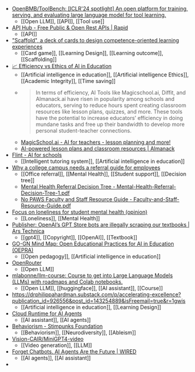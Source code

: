 - [OpenBMB/ToolBench: [ICLR'24 spotlight] An open platform for training, serving, and evaluating large language model for tool learning.](https://github.com/OpenBMB/ToolBench)
	- [[Open LLM]], [[API]], [[Tool use]]
- [API Hub - Free Public & Open Rest APIs | Rapid](https://rapidapi.com/hub)
	- [[API]]
- ["Scaffold", a deck of cards to design competence-oriented learning experiences](https://ideas.repec.org/p/ipt/iptwpa/jrc136622.html)
	- [[Card game]], [[Learning Design]], [[Learning outcome]], [[Scaffolding]]
- [📈 Efficiency vs Ethics of AI in Education](https://aixeducation.substack.com/p/efficiency-vs-ethics-of-ai-in-education?r=2poksx&open=false)
	- [[Artificial intelligence in education]], [[Artificial intelligence Ethics]], [[Academic Integrity]], [[Time saving]]
	- >In terms of efficiency, AI Tools like Magicschool.ai, Diffit, and Almanack.ai have risen in popularity among schools and educators, serving to reduce hours spent creating classroom resources like lesson plans, quizzes, and more. These tools have the potential to increase educators’ efficiency in doing mundane tasks and free up their bandwidth to develop more personal student-teacher connections.
	- [MagicSchool.ai - AI for teachers - lesson planning and more!](https://www.magicschool.ai/)
	- [AI-powered lesson plans and classroom resources | Almanack](https://www.almanack.ai/)
- [Flint - AI for schools](https://www.flintk12.com/)
	- [[Intelligent tutoring system]], [[Artificial intelligence in education]]
- [Why a college campus needs a referral guide for employees](https://www.insidehighered.com/news/student-success/health-wellness/2024/04/05/why-college-campus-needs-referral-guide-employees?mc_cid=1f34df6d13)
	- [[Office referral]], [[Mental Health]], [[Student support]], [[Decision tree]]
	- [Mental Health Referral Decision Tree - Mental-Health-Referral-Decision-Tree-1.pdf](https://students.wustl.edu/wp-content/uploads/2020/11/Mental-Health-Referral-Decision-Tree-1.pdf)
	- [No PAWS Faculty and Staff Resource Guide - Faculty-and-Staff-Resource-Guide.pdf](https://www.adelphi.edu/conduct/wp-content/uploads/sites/58/2020/08/Faculty-and-Staff-Resource-Guide.pdf)
- [Focus on loneliness for student mental health (opinion)](https://www.insidehighered.com/opinion/views/2024/03/27/focus-loneliness-student-mental-health-opinion?mc_cid=1f34df6d13)
	- [[Loneliness]], [[Mental Health]]
- [Publisher: OpenAI’s GPT Store bots are illegally scraping our textbooks | Ars Technica](https://arstechnica.com/tech-policy/2024/04/publisher-openais-gpt-store-bots-are-illegally-scraping-our-textbooks/)
	- [[gpt4]], [[Copyright]], [[OpenAI]], [[Textbook]]
- [GO-GN Mind Map: Open Educational Practices for AI in Education (OEPRA)](https://atlas.mindmup.com/drrobertfarrow/gogn_oepra/index.html)
	- [[Open pedagogy]], [[Artificial intelligence in education]]
- [OpenRouter](https://openrouter.ai/)
	- [[Open LLM]]
- [mlabonne/llm-course: Course to get into Large Language Models (LLMs) with roadmaps and Colab notebooks.](https://github.com/mlabonne/llm-course)
	- [[Open LLM]], [[huggingface]], [[AI assistant]], [[Course]]
- https://drphilippahardman.substack.com/p/accelerating-excellence?publication_id=926556&post_id=143254889&isFreemail=true&r=1gwis
	- [[Artificial intelligence in education]], [[Learning Design]]
- [Cloud Runtime for AI Agents](https://e2b.dev/)
	- [[AI assistant]], [[AI agents]]
- [Behaviorism - Stimpunks Foundation](https://stimpunks.org/why/behaviorism/)
	- [[Behaviorism]], [[Neurodiversity]], [[Ableism]]
- [Vision-CAIR/MiniGPT4-video](https://github.com/Vision-CAIR/MiniGPT4-video)
	- [[Video generation]], [[LLM]]
- [Forget Chatbots. AI Agents Are the Future | WIRED](https://www.wired.com/story/fast-forward-forget-chatbots-ai-agents-are-the-future/)
	- [[AI agents]], [[AI assistant]]
-